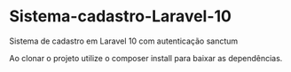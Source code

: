 # Sistema-cadastro-Laravel-10
Sistema de cadastro em Laravel 10 com autenticação sanctum

Ao clonar o projeto utilize  o composer install para baixar as dependências.
